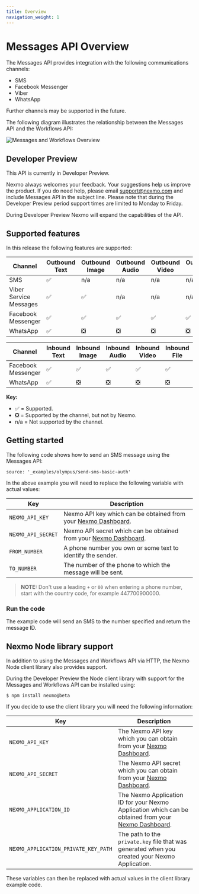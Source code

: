 ```yaml
---
title: Overview
navigation_weight: 1
---
```


# Messages API Overview

The Messages API provides integration with the following communications channels:

* SMS
* Facebook Messenger
* Viber
* WhatsApp

Further channels may be supported in the future.

The following diagram illustrates the relationship between the Messages API and the Workflows API:

![Messages and Workflows Overview](/assets/images/messages-workflows-overview.png)

## Developer Preview

This API is currently in Developer Preview.

Nexmo always welcomes your feedback. Your suggestions help us improve the product. If you do need help, please email [support@nexmo.com](mailto:support@nexmo.com) and include Messages API in the subject line. Please note that during the Developer Preview period support times are limited to Monday to Friday.

During Developer Preview Nexmo will expand the capabilities of the API.

## Supported features

In this release the following features are supported:

Channel | Outbound Text | Outbound Image | Outbound Audio | Outbound Video | Outbound File | Outbound Template
-- | -- | -- | -- | -- | -- | --
SMS | ✅ | n/a | n/a | n/a | n/a | n/a
Viber Service Messages | ✅ | ✅ | n/a | n/a | n/a | ✅
Facebook Messenger | ✅ | ✅ | ✅ | ✅ | ✅ | ✅
WhatsApp | ✅ | ❎ | ❎ | ❎ | ❎ | ✅

Channel | Inbound Text | Inbound Image | Inbound Audio | Inbound Video | Inbound File | Inbound Location
-- | -- | -- | -- | -- | -- | --
Facebook Messenger | ✅ | ✅ | ✅ | ✅ | ✅ | ✅
WhatsApp | ✅ | ❎ | ❎ | ❎ | ❎ | ❎

**Key:** 

* ✅ = Supported. 
* ❎ = Supported by the channel, but not by Nexmo. 
* n/a = Not supported by the channel.

## Getting started

The following code shows how to send an SMS message using the Messages API:

```building_blocks
source: '_examples/olympus/send-sms-basic-auth'
```

In the above example you will need to replace the following variable with actual values:

Key | Description
-- | --
`NEXMO_API_KEY` | Nexmo API key which can be obtained from your [Nexmo Dashboard](https://dashboard.nexmo.com).
`NEXMO_API_SECRET` | Nexmo API secret which can be obtained from your [Nexmo Dashboard](https://dashboard.nexmo.com).
`FROM_NUMBER` | A phone number you own or some text to identify the sender.
`TO_NUMBER` | The number of the phone to which the message will be sent.

> **NOTE:** Don't use a leading `+` or `00` when entering a phone number, start with the country code, for example 447700900000.

### Run the code

The example code will send an SMS to the number specified and return the message ID.

## Nexmo Node library support

In addition to using the Messages and Workflows API via HTTP, the Nexmo Node client library also provides support. 

During the Developer Preview the Node client library with support for the Messages and Workflows API can be installed using:

```
$ npm install nexmo@beta
```

If you decide to use the client library you will need the following information:

Key | Description
-- | --
`NEXMO_API_KEY` | The Nexmo API key which you can obtain from your [Nexmo Dashboard](https://dashboard.nexmo.com).
`NEXMO_API_SECRET` | The Nexmo API secret which you can obtain from your [Nexmo Dashboard](https://dashboard.nexmo.com).
`NEXMO_APPLICATION_ID` | The Nexmo Application ID for your Nexmo Application which can be obtained from your [Nexmo Dashboard](https://dashboard.nexmo.com).
`NEXMO_APPLICATION_PRIVATE_KEY_PATH` | The path to the `private.key` file that was generated when you created your Nexmo Application.

These variables can then be replaced with actual values in the client library example code.
